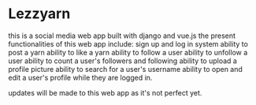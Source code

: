 # Lezzyarn
this is a social media web app built with django and vue.js
the present functionalities of this web app include:
sign up and log in system
ability to post a yarn
ability to like a yarn
ability to follow a user
ability to unfollow a user
ability to count a user's followers and following
ability to upload a profile picture
ability to search for a user's username
ability to open and edit a user's profile while they are logged in.

updates will be made to this web app as it's not perfect yet. 
